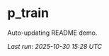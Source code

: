 # p_train

Auto-updating README demo.

<!--START_SECTION:status-->
_Last run: 2025-10-30 15:28 UTC_
<!--END_SECTION:status-->





















































































































































































































































































































































































































































































































































































































































































































































































































































































































































































































































































































































































































































































































































































































































































































































































